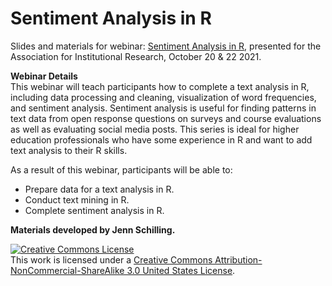 # Sentiment Analysis in R 

Slides and materials for webinar: [Sentiment Analysis in R](https://www.airweb.org/collaborate-learn/calendar/2021/10/20/event/sentiment-analysis-in-r), presented for the Association for Institutional Research, October 20 & 22 2021.  

**Webinar Details**  
This webinar will teach participants how to complete a text analysis in R, including data processing and cleaning, visualization of word frequencies, and sentiment analysis. Sentiment analysis is useful for finding patterns in text data from open response questions on surveys and course evaluations as well as evaluating social media posts. This series is ideal for higher education professionals who have some experience in R and want to add text analysis to their R skills.

As a result of this webinar, participants will be able to: 
- Prepare data for a text analysis in R. 
- Conduct text mining in R.
- Complete sentiment analysis in R. 

**Materials developed by Jenn Schilling.**  

<a rel="license" href="http://creativecommons.org/licenses/by-nc-sa/3.0/us/"><img alt="Creative Commons License" style="border-width:0" src="https://i.creativecommons.org/l/by-nc-sa/3.0/us/88x31.png" /></a><br />This work is licensed under a <a rel="license" href="http://creativecommons.org/licenses/by-nc-sa/3.0/us/">Creative Commons Attribution-NonCommercial-ShareAlike 3.0 United States License</a>.

